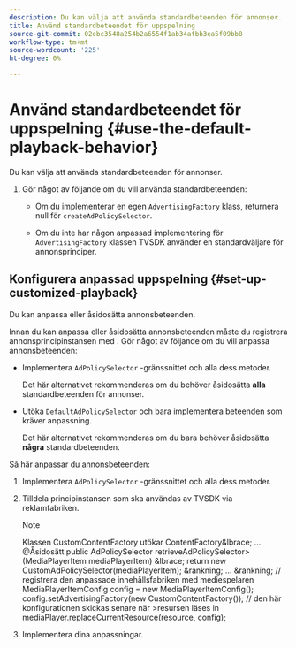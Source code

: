 ```yaml
---
description: Du kan välja att använda standardbeteenden för annonser.
title: Använd standardbeteendet för uppspelning
source-git-commit: 02ebc3548a254b2a6554f1ab34afbb3ea5f09bb8
workflow-type: tm+mt
source-wordcount: '225'
ht-degree: 0%

---
```


# Använd standardbeteendet för uppspelning {#use-the-default-playback-behavior}

Du kan välja att använda standardbeteenden för annonser.

1. Gör något av följande om du vill använda standardbeteenden:

   * Om du implementerar en egen `AdvertisingFactory` klass, returnera null för `createAdPolicySelector`.

   * Om du inte har någon anpassad implementering för `AdvertisingFactory` klassen TVSDK använder en standardväljare för annonsprinciper.

## Konfigurera anpassad uppspelning {#set-up-customized-playback}

Du kan anpassa eller åsidosätta annonsbeteenden.

Innan du kan anpassa eller åsidosätta annonsbeteenden måste du registrera annonsprincipinstansen med .
Gör något av följande om du vill anpassa annonsbeteenden:

* Implementera `AdPolicySelector` -gränssnittet och alla dess metoder.

  Det här alternativet rekommenderas om du behöver åsidosätta **alla** standardbeteenden för annonser.

* Utöka `DefaultAdPolicySelector` och bara implementera beteenden som kräver anpassning.

  Det här alternativet rekommenderas om du bara behöver åsidosätta **några** standardbeteenden.

Så här anpassar du annonsbeteenden:

1. Implementera `AdPolicySelector` -gränssnittet och alla dess metoder.
1. Tilldela principinstansen som ska användas av TVSDK via reklamfabriken.

   >[!NOTE]
   >
   >Klassen CustomContentFactory utökar ContentFactory&amp;lbrace;
   >...
   >@Åsidosätt
   >public AdPolicySelector retrieveAdPolicySelector>(MediaPlayerItem mediaPlayerItem) &amp;lbrace;
   >return new CustomAdPolicySelector(mediaPlayerItem);
   >&amp;rankning;
   >...
   >&amp;rankning;
   >// registrera den anpassade innehållsfabriken med mediespelaren
   >MediaPlayerItemConfig config = new MediaPlayerItemConfig();
   >config.setAdvertisingFactory(new CustomContentFactory());
   >// den här konfigurationen skickas senare när >resursen läses in
   >mediaPlayer.replaceCurrentResource(resource, config);

1. Implementera dina anpassningar.
